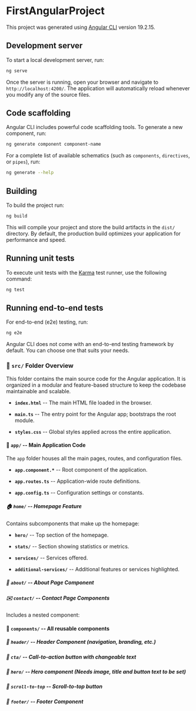 # FirstAngularProject

This project was generated using [Angular CLI](https://github.com/angular/angular-cli) version 19.2.15.

## Development server

To start a local development server, run:

```bash
ng serve
```

Once the server is running, open your browser and navigate to `http://localhost:4200/`. The application will automatically reload whenever you modify any of the source files.

## Code scaffolding

Angular CLI includes powerful code scaffolding tools. To generate a new component, run:

```bash
ng generate component component-name
```

For a complete list of available schematics (such as `components`, `directives`, or `pipes`), run:

```bash
ng generate --help
```

## Building

To build the project run:

```bash
ng build
```

This will compile your project and store the build artifacts in the `dist/` directory. By default, the production build optimizes your application for performance and speed.

## Running unit tests

To execute unit tests with the [Karma](https://karma-runner.github.io) test runner, use the following command:

```bash
ng test
```

## Running end-to-end tests

For end-to-end (e2e) testing, run:

```bash
ng e2e
```

Angular CLI does not come with an end-to-end testing framework by default. You can choose one that suits your needs.


### 📁 `src/` Folder Overview

This folder contains the main source code for the Angular application. It is organized in a modular and feature-based structure to keep the codebase maintainable and scalable.

-   **`index.html`** -- The main HTML file loaded in the browser.

-   **`main.ts`** -- The entry point for the Angular app; bootstraps the root module.

-   **`styles.css`** -- Global styles applied across the entire application.

#### 📁 `app/` -- Main Application Code

The `app` folder houses all the main pages, routes, and configuration files.

-   **`app.component.*`** -- Root component of the application.

-   **`app.routes.ts`** -- Application-wide route definitions.

-   **`app.config.ts`** -- Configuration settings or constants.

##### 🏠 `home/` -- Homepage Feature

Contains subcomponents that make up the homepage:

-   **`hero/`** -- Top section of the homepage.

-   **`stats/`** -- Section showing statistics or metrics.

-   **`services/`** -- Services offered.

-   **`additional-services/`** -- Additional features or services highlighted.

##### 📄 `about/` -- About Page Component

##### ✉️ `contact/` -- Contact Page Components

Includes a nested component:

#### 📁 `components/` -- All reusable components

##### 📎 `header/` -- Header Component (navigation, branding, etc.)

##### 📎 `cta/` -- Call-to-action button with changeable text

##### 📎 `hero/` -- Hero component (Needs image, title and button text to be set)

##### 📎 `scroll-to-top` -- Scroll-to-top button 

##### 📎 `footer/` -- Footer Component
